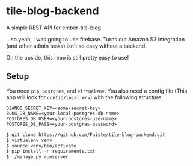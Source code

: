 # tile-blog-backend
A simple REST API for ember-tile-blog

...so yeah, I was going to use firebase.  Turns out Amazon S3 integration (and other admin tasks) isn't so easy without a backend.  

On the upside, this repo is still pretty easy to use!

## Setup

You need `pip`, `postgres`, and `virtualenv`.  You also need a config file (This app will look for `config/local.env`) 
with the following structure:

```
DJANGO_SECRET_KEY=<some-secret-key>
BLOG_DB_NAME=<your-local-postgres-db-name>
POSTGRES_DB_USER=<your-postgres-username>
POSTGRES_DB_PASS=<your-postgres-password>
```

```bash
$ git clone https://github.com/Fuiste/tile-blog-backend.git
$ virtualenv venv
$ source venv/bin/activate
$ pip install -r requirements.txt
$ ./manage.py runserver
```
